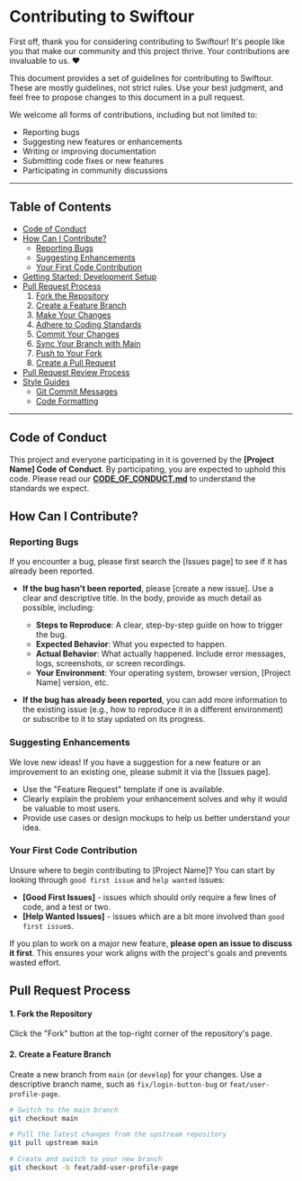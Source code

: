 # Contributing to Swiftour

First off, thank you for considering contributing to Swiftour! It's people like you that make our community and this project thrive. Your contributions are invaluable to us. ❤️

This document provides a set of guidelines for contributing to Swiftour. These are mostly guidelines, not strict rules. Use your best judgment, and feel free to propose changes to this document in a pull request.

We welcome all forms of contributions, including but not limited to:

-   Reporting bugs
-   Suggesting new features or enhancements
-   Writing or improving documentation
-   Submitting code fixes or new features
-   Participating in community discussions

---

## Table of Contents

-   [Code of Conduct](#code-of-conduct)
-   [How Can I Contribute?](#how-can-i-contribute)
    -   [Reporting Bugs](#reporting-bugs)
    -   [Suggesting Enhancements](#suggesting-enhancements)
    -   [Your First Code Contribution](#your-first-code-contribution)
-   [Getting Started: Development Setup](#getting-started-development-setup)
-   [Pull Request Process](#pull-request-process)
    1.  [Fork the Repository](#1-fork-the-repository)
    2.  [Create a Feature Branch](#2-create-a-feature-branch)
    3.  [Make Your Changes](#3-make-your-changes)
    4.  [Adhere to Coding Standards](#4-adhere-to-coding-standards)
    5.  [Commit Your Changes](#5-commit-your-changes)
    6.  [Sync Your Branch with Main](#6-sync-your-branch-with-main)
    7.  [Push to Your Fork](#7-push-to-your-fork)
    8.  [Create a Pull Request](#8-create-a-pull-request)
-   [Pull Request Review Process](#pull-request-review-process)
-   [Style Guides](#style-guides)
    -   [Git Commit Messages](#git-commit-messages)
    -   [Code Formatting](#code-formatting)

---

## Code of Conduct

This project and everyone participating in it is governed by the **[Project Name] Code of Conduct**. By participating, you are expected to uphold this code. Please read our **[CODE_OF_CONDUCT.md](./CODE_OF_CONDUCT.md)** to understand the standards we expect.

## How Can I Contribute?

### Reporting Bugs

If you encounter a bug, please first search the [Issues page] to see if it has already been reported.

-   **If the bug hasn't been reported**, please [create a new issue]. Use a clear and descriptive title. In the body, provide as much detail as possible, including:
    -   **Steps to Reproduce**: A clear, step-by-step guide on how to trigger the bug.
    -   **Expected Behavior**: What you expected to happen.
    -   **Actual Behavior**: What actually happened. Include error messages, logs, screenshots, or screen recordings.
    -   **Your Environment**: Your operating system, browser version, [Project Name] version, etc.

-   **If the bug has already been reported**, you can add more information to the existing issue (e.g., how to reproduce it in a different environment) or subscribe to it to stay updated on its progress.

### Suggesting Enhancements

We love new ideas! If you have a suggestion for a new feature or an improvement to an existing one, please submit it via the [Issues page].

-   Use the "Feature Request" template if one is available.
-   Clearly explain the problem your enhancement solves and why it would be valuable to most users.
-   Provide use cases or design mockups to help us better understand your idea.

### Your First Code Contribution

Unsure where to begin contributing to [Project Name]? You can start by looking through `good first issue` and `help wanted` issues:

-   **[Good First Issues]** - issues which should only require a few lines of code, and a test or two.
-   **[Help Wanted Issues]** - issues which are a bit more involved than `good first issue`s.

If you plan to work on a major new feature, **please open an issue to discuss it first**. This ensures your work aligns with the project's goals and prevents wasted effort.


## Pull Request Process

#### 1. Fork the Repository

Click the "Fork" button at the top-right corner of the repository's page.

#### 2. Create a Feature Branch

Create a new branch from `main` (or `develop`) for your changes. Use a descriptive branch name, such as `fix/login-button-bug` or `feat/user-profile-page`.

```bash
# Switch to the main branch
git checkout main

# Pull the latest changes from the upstream repository
git pull upstream main

# Create and switch to your new branch
git checkout -b feat/add-user-profile-page